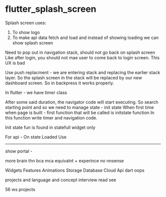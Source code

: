 # flutter_splash_screen

Splash screen uses: 
1) To show logo
2) To make api data fetch and load and instead of showing loading we can show splash screen

Need to pop out in navigation stack, should not go back on splash screen
Like after login, you should not mae user to come back to login screen. This UX is bad

Use push replacment - we are entering stack and replacing the earlier stack layer. So the splash screen in the stack will be replaced by our new dashboard screen. So in backpress it works properly.

In flutter - we have timer class

After some said duration, the navigator code will start executing.
So search starting point and so we need to manage state - init state
When first time when page is built - first function that will be called is initstate function
In this function write timer and navigation code.

Init state fun is found in statefull widget only

For api - On state Loaded Use

--------------------------------------------

show portal - 

more brain thn bca mca equivalnt + experince no nnsense



Widgets
Features
Animations
Storage
Database
Cloud
Api
dart 
oops

projects and language and concept interview read see


56 ws projects



